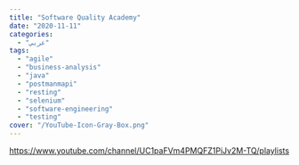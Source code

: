 ```yaml
---
title: "Software Quality Academy"
date: "2020-11-11"
categories:
  - "عربي"
tags:
  - "agile"
  - "business-analysis"
  - "java"
  - "postmanmapi"
  - "resting"
  - "selenium"
  - "software-engineering"
  - "testing"
cover: "/YouTube-Icon-Gray-Box.png"
---
```


https://www.youtube.com/channel/UC1paFVm4PMQFZ1PiJv2M-TQ/playlists
